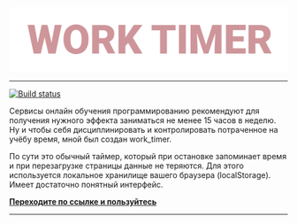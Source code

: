 ![logo](https://github.com/Votchitsev/work-timer/blob/master/src/png/work-timer.png) 
___________________________________________________________________________________

[![Build status](https://ci.appveyor.com/api/projects/status/l5s5h8qr2b1y6itt?svg=true)](https://ci.appveyor.com/project/Votchitsev/work-timer)


Сервисы онлайн обучения программированию рекомендуют для получения нужного эффекта заниматься не менее 15 часов в неделю. Ну и чтобы себя дисциплинировать и контролировать потраченное на учёбу время, мной был создан work_timer.

По сути это обычный таймер, который при остановке запоминает время и при перезагрузке страницы данные не теряются. Для этого используется локальное хранилище вашего браузера (localStorage). Имеет достаточно понятный интерфейс.

 [**Переходите по ссылке и пользуйтесь**](https://votchitsev.github.io/work-timer/)
 __________________________________________________________________________________

